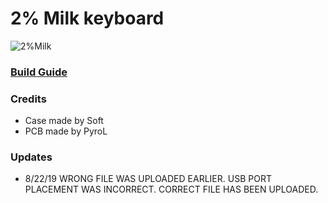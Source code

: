 # 2% Milk keyboard
![2%Milk](https://i.imgur.com/Ud96uXn.png)
### [Build Guide](https://spaceboards.xyz/2milkbuild)


### Credits
- Case made by Soft
- PCB made by PyroL

### Updates
- 8/22/19 WRONG FILE WAS UPLOADED EARLIER. USB PORT PLACEMENT WAS INCORRECT. CORRECT FILE HAS BEEN UPLOADED. 
